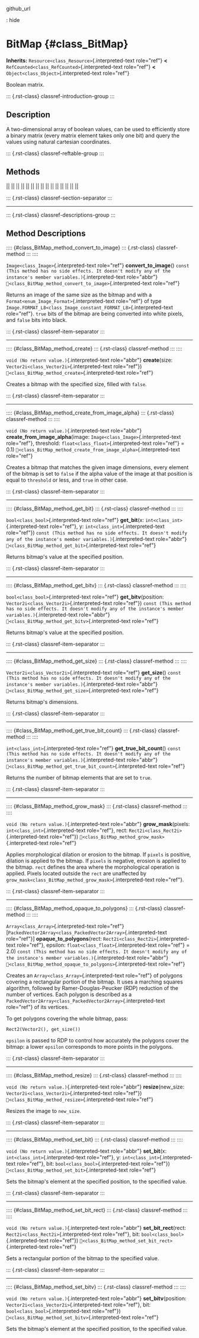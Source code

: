 github_url

:   hide

# BitMap {#class_BitMap}

**Inherits:** `Resource<class_Resource>`{.interpreted-text role="ref"}
**\<** `RefCounted<class_RefCounted>`{.interpreted-text role="ref"}
**\<** `Object<class_Object>`{.interpreted-text role="ref"}

Boolean matrix.

::: {.rst-class}
classref-introduction-group
:::

## Description

A two-dimensional array of boolean values, can be used to efficiently
store a binary matrix (every matrix element takes only one bit) and
query the values using natural cartesian coordinates.

::: {.rst-class}
classref-reftable-group
:::

## Methods

||
||
||
||
||
||
||
||
||
||
||
||
||
||
||

::: {.rst-class}
classref-section-separator
:::

------------------------------------------------------------------------

::: {.rst-class}
classref-descriptions-group
:::

## Method Descriptions

:::: {#class_BitMap_method_convert_to_image}
::: {.rst-class}
classref-method
:::
::::

`Image<class_Image>`{.interpreted-text role="ref"}
**convert_to_image**()
`const (This method has no side effects. It doesn't modify any of the instance's member variables.)`{.interpreted-text
role="abbr"}
`🔗<class_BitMap_method_convert_to_image>`{.interpreted-text role="ref"}

Returns an image of the same size as the bitmap and with a
`Format<enum_Image_Format>`{.interpreted-text role="ref"} of type
`Image.FORMAT_L8<class_Image_constant_FORMAT_L8>`{.interpreted-text
role="ref"}. `true` bits of the bitmap are being converted into white
pixels, and `false` bits into black.

::: {.rst-class}
classref-item-separator
:::

------------------------------------------------------------------------

:::: {#class_BitMap_method_create}
::: {.rst-class}
classref-method
:::
::::

`void (No return value.)`{.interpreted-text role="abbr"}
**create**(size: `Vector2i<class_Vector2i>`{.interpreted-text
role="ref"}) `🔗<class_BitMap_method_create>`{.interpreted-text
role="ref"}

Creates a bitmap with the specified size, filled with `false`.

::: {.rst-class}
classref-item-separator
:::

------------------------------------------------------------------------

:::: {#class_BitMap_method_create_from_image_alpha}
::: {.rst-class}
classref-method
:::
::::

`void (No return value.)`{.interpreted-text role="abbr"}
**create_from_image_alpha**(image:
`Image<class_Image>`{.interpreted-text role="ref"}, threshold:
`float<class_float>`{.interpreted-text role="ref"} = 0.1)
`🔗<class_BitMap_method_create_from_image_alpha>`{.interpreted-text
role="ref"}

Creates a bitmap that matches the given image dimensions, every element
of the bitmap is set to `false` if the alpha value of the image at that
position is equal to `threshold` or less, and `true` in other case.

::: {.rst-class}
classref-item-separator
:::

------------------------------------------------------------------------

:::: {#class_BitMap_method_get_bit}
::: {.rst-class}
classref-method
:::
::::

`bool<class_bool>`{.interpreted-text role="ref"} **get_bit**(x:
`int<class_int>`{.interpreted-text role="ref"}, y:
`int<class_int>`{.interpreted-text role="ref"})
`const (This method has no side effects. It doesn't modify any of the instance's member variables.)`{.interpreted-text
role="abbr"} `🔗<class_BitMap_method_get_bit>`{.interpreted-text
role="ref"}

Returns bitmap\'s value at the specified position.

::: {.rst-class}
classref-item-separator
:::

------------------------------------------------------------------------

:::: {#class_BitMap_method_get_bitv}
::: {.rst-class}
classref-method
:::
::::

`bool<class_bool>`{.interpreted-text role="ref"} **get_bitv**(position:
`Vector2i<class_Vector2i>`{.interpreted-text role="ref"})
`const (This method has no side effects. It doesn't modify any of the instance's member variables.)`{.interpreted-text
role="abbr"} `🔗<class_BitMap_method_get_bitv>`{.interpreted-text
role="ref"}

Returns bitmap\'s value at the specified position.

::: {.rst-class}
classref-item-separator
:::

------------------------------------------------------------------------

:::: {#class_BitMap_method_get_size}
::: {.rst-class}
classref-method
:::
::::

`Vector2i<class_Vector2i>`{.interpreted-text role="ref"} **get_size**()
`const (This method has no side effects. It doesn't modify any of the instance's member variables.)`{.interpreted-text
role="abbr"} `🔗<class_BitMap_method_get_size>`{.interpreted-text
role="ref"}

Returns bitmap\'s dimensions.

::: {.rst-class}
classref-item-separator
:::

------------------------------------------------------------------------

:::: {#class_BitMap_method_get_true_bit_count}
::: {.rst-class}
classref-method
:::
::::

`int<class_int>`{.interpreted-text role="ref"} **get_true_bit_count**()
`const (This method has no side effects. It doesn't modify any of the instance's member variables.)`{.interpreted-text
role="abbr"}
`🔗<class_BitMap_method_get_true_bit_count>`{.interpreted-text
role="ref"}

Returns the number of bitmap elements that are set to `true`.

::: {.rst-class}
classref-item-separator
:::

------------------------------------------------------------------------

:::: {#class_BitMap_method_grow_mask}
::: {.rst-class}
classref-method
:::
::::

`void (No return value.)`{.interpreted-text role="abbr"}
**grow_mask**(pixels: `int<class_int>`{.interpreted-text role="ref"},
rect: `Rect2i<class_Rect2i>`{.interpreted-text role="ref"})
`🔗<class_BitMap_method_grow_mask>`{.interpreted-text role="ref"}

Applies morphological dilation or erosion to the bitmap. If `pixels` is
positive, dilation is applied to the bitmap. If `pixels` is negative,
erosion is applied to the bitmap. `rect` defines the area where the
morphological operation is applied. Pixels located outside the `rect`
are unaffected by
`grow_mask<class_BitMap_method_grow_mask>`{.interpreted-text
role="ref"}.

::: {.rst-class}
classref-item-separator
:::

------------------------------------------------------------------------

:::: {#class_BitMap_method_opaque_to_polygons}
::: {.rst-class}
classref-method
:::
::::

`Array<class_Array>`{.interpreted-text
role="ref"}\[`PackedVector2Array<class_PackedVector2Array>`{.interpreted-text
role="ref"}\] **opaque_to_polygons**(rect:
`Rect2i<class_Rect2i>`{.interpreted-text role="ref"}, epsilon:
`float<class_float>`{.interpreted-text role="ref"} = 2.0)
`const (This method has no side effects. It doesn't modify any of the instance's member variables.)`{.interpreted-text
role="abbr"}
`🔗<class_BitMap_method_opaque_to_polygons>`{.interpreted-text
role="ref"}

Creates an `Array<class_Array>`{.interpreted-text role="ref"} of
polygons covering a rectangular portion of the bitmap. It uses a
marching squares algorithm, followed by Ramer-Douglas-Peucker (RDP)
reduction of the number of vertices. Each polygon is described as a
`PackedVector2Array<class_PackedVector2Array>`{.interpreted-text
role="ref"} of its vertices.

To get polygons covering the whole bitmap, pass:

    Rect2(Vector2(), get_size())

`epsilon` is passed to RDP to control how accurately the polygons cover
the bitmap: a lower `epsilon` corresponds to more points in the
polygons.

::: {.rst-class}
classref-item-separator
:::

------------------------------------------------------------------------

:::: {#class_BitMap_method_resize}
::: {.rst-class}
classref-method
:::
::::

`void (No return value.)`{.interpreted-text role="abbr"}
**resize**(new_size: `Vector2i<class_Vector2i>`{.interpreted-text
role="ref"}) `🔗<class_BitMap_method_resize>`{.interpreted-text
role="ref"}

Resizes the image to `new_size`.

::: {.rst-class}
classref-item-separator
:::

------------------------------------------------------------------------

:::: {#class_BitMap_method_set_bit}
::: {.rst-class}
classref-method
:::
::::

`void (No return value.)`{.interpreted-text role="abbr"} **set_bit**(x:
`int<class_int>`{.interpreted-text role="ref"}, y:
`int<class_int>`{.interpreted-text role="ref"}, bit:
`bool<class_bool>`{.interpreted-text role="ref"})
`🔗<class_BitMap_method_set_bit>`{.interpreted-text role="ref"}

Sets the bitmap\'s element at the specified position, to the specified
value.

::: {.rst-class}
classref-item-separator
:::

------------------------------------------------------------------------

:::: {#class_BitMap_method_set_bit_rect}
::: {.rst-class}
classref-method
:::
::::

`void (No return value.)`{.interpreted-text role="abbr"}
**set_bit_rect**(rect: `Rect2i<class_Rect2i>`{.interpreted-text
role="ref"}, bit: `bool<class_bool>`{.interpreted-text role="ref"})
`🔗<class_BitMap_method_set_bit_rect>`{.interpreted-text role="ref"}

Sets a rectangular portion of the bitmap to the specified value.

::: {.rst-class}
classref-item-separator
:::

------------------------------------------------------------------------

:::: {#class_BitMap_method_set_bitv}
::: {.rst-class}
classref-method
:::
::::

`void (No return value.)`{.interpreted-text role="abbr"}
**set_bitv**(position: `Vector2i<class_Vector2i>`{.interpreted-text
role="ref"}, bit: `bool<class_bool>`{.interpreted-text role="ref"})
`🔗<class_BitMap_method_set_bitv>`{.interpreted-text role="ref"}

Sets the bitmap\'s element at the specified position, to the specified
value.
